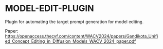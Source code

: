 # MODEL-EDIT-PLUGIN

Plugin for automating the target prompt generation for model editing.

Paper: https://openaccess.thecvf.com/content/WACV2024/papers/Gandikota_Unified_Concept_Editing_in_Diffusion_Models_WACV_2024_paper.pdf
